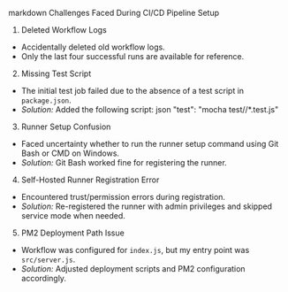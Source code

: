 markdown
Challenges Faced During CI/CD Pipeline Setup

1. Deleted Workflow Logs
- Accidentally deleted old workflow logs.
- Only the last four successful runs are available for reference.

2. Missing Test Script
- The initial test job failed due to the absence of a test script in `package.json`.
- *Solution:* Added the following script:
  json
  "test": "mocha test//*.test.js"
  

3. Runner Setup Confusion
- Faced uncertainty whether to run the runner setup command using Git Bash or CMD on Windows.
- *Solution:* Git Bash worked fine for registering the runner.

4. Self-Hosted Runner Registration Error
- Encountered trust/permission errors during registration.
- *Solution:* Re-registered the runner with admin privileges and skipped service mode when needed.

5. PM2 Deployment Path Issue
- Workflow was configured for `index.js`, but my entry point was `src/server.js`.
- *Solution:* Adjusted deployment scripts and PM2 configuration accordingly.

